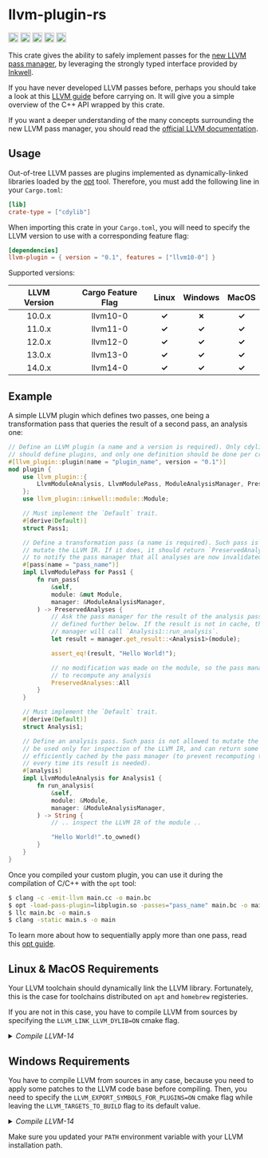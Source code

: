 llvm-plugin-rs 
==============

[<img alt="version" src="https://img.shields.io/crates/v/llvm-plugin.svg?style=for-the-badge&color=fc8d62&logo=rust" height="20">](https://crates.io/crates/llvm-plugin)
[<img alt="doc" src="https://img.shields.io/badge/docs.rs-llvm--plugin-66c2a5?style=for-the-badge&labelColor=555555&logo=docs.rs" height="20">](https://docs.rs/llvm-plugin)
[<img alt="linux" src="https://img.shields.io/github/workflow/status/jamesmth/llvm-plugin-rs/Linux%20Test%20Suite/develop?label=linux&style=for-the-badge&logo=linux" height="20">](https://github.com/jamesmth/llvm-plugin-rs/actions/workflows/linux.yml?query=branch%3Adevelop)
[<img alt="windows" src="https://img.shields.io/github/workflow/status/jamesmth/llvm-plugin-rs/Windows%20Test%20Suite/develop?label=windows&style=for-the-badge&logo=windows" height="20">](https://github.com/jamesmth/llvm-plugin-rs/actions/workflows/windows.yml?query=branch%3Adevelop)
[<img alt="macos" src="https://img.shields.io/github/workflow/status/jamesmth/llvm-plugin-rs/MacOS%20Test%20Suite/develop?label=macos&style=for-the-badge&logo=apple" height="20">](https://github.com/jamesmth/llvm-plugin-rs/actions/workflows/macos.yml?query=branch%3Adevelop)

This crate gives the ability to safely implement passes for the [new LLVM pass manager], by leveraging the strongly typed interface
provided by [Inkwell].

If you have never developed LLVM passes before, perhaps you should take a look at this [LLVM guide] before carrying on. It will
give you a simple overview of the C++ API wrapped by this crate.

If you want a deeper understanding of the many concepts surrounding the new LLVM pass manager, you should read the [official LLVM
documentation].

[Inkwell]: https://github.com/TheDan64/inkwell
[new LLVM pass manager]: https://blog.llvm.org/posts/2021-03-26-the-new-pass-manager/
[LLVM guide]: https://llvm.org/docs/WritingAnLLVMNewPMPass.html
[official LLVM documentation]: https://llvm.org/docs/NewPassManager.html

## Usage

Out-of-tree LLVM passes are plugins implemented as dynamically-linked libraries loaded by the [opt] tool. Therefore,
you must add the following line in your `Cargo.toml`:

[opt]: https://releases.llvm.org/14.0.0/docs/CommandGuide/opt.html

```toml
[lib]
crate-type = ["cdylib"]
```

When importing this crate in your `Cargo.toml`, you will need to specify the LLVM version to use with a corresponding feature flag:

```toml
[dependencies]
llvm-plugin = { version = "0.1", features = ["llvm10-0"] }
```

Supported versions:

| LLVM Version | Cargo Feature Flag |    Linux    |   Windows   |    MacOS    |
| :----------: | :----------------: | :---------: | :---------: | :---------: |
|    10.0.x    |      llvm10-0      | **&check;** | **&cross;** | **&check;** |
|    11.0.x    |      llvm11-0      | **&check;** | **&check;** | **&check;** |
|    12.0.x    |      llvm12-0      | **&check;** | **&check;** | **&check;** |
|    13.0.x    |      llvm13-0      | **&check;** | **&check;** | **&check;** |
|    14.0.x    |      llvm14-0      | **&check;** | **&check;** | **&check;** |

## Example

A simple LLVM plugin which defines two passes, one being a transformation pass that queries the result of a second pass,
an analysis one:

```rust
// Define an LLVM plugin (a name and a version is required). Only cdylib crates
// should define plugins, and only one definition should be done per crate.
#[llvm_plugin::plugin(name = "plugin_name", version = "0.1")]
mod plugin {
    use llvm_plugin::{
        LlvmModuleAnalysis, LlvmModulePass, ModuleAnalysisManager, PreservedAnalyses,
    };
    use llvm_plugin::inkwell::module::Module;

    // Must implement the `Default` trait.
    #[derive(Default)]
    struct Pass1;

    // Define a transformation pass (a name is required). Such pass is allowed to
    // mutate the LLVM IR. If it does, it should return `PreservedAnalysis::None`
    // to notify the pass manager that all analyses are now invalidated.
    #[pass(name = "pass_name")]
    impl LlvmModulePass for Pass1 {
        fn run_pass(
            &self,
            module: &mut Module,
            manager: &ModuleAnalysisManager,
        ) -> PreservedAnalyses {
            // Ask the pass manager for the result of the analysis pass `Analysis1`
            // defined further below. If the result is not in cache, the pass
            // manager will call `Analysis1::run_analysis`.
            let result = manager.get_result::<Analysis1>(module);

            assert_eq!(result, "Hello World!");

            // no modification was made on the module, so the pass manager doesn't have
            // to recompute any analysis
            PreservedAnalyses::All
        }
    }

    // Must implement the `Default` trait.
    #[derive(Default)]
    struct Analysis1;

    // Define an analysis pass. Such pass is not allowed to mutate the LLVM IR. It should
    // be used only for inspection of the LLVM IR, and can return some result that will be
    // efficiently cached by the pass manager (to prevent recomputing the same analysis
    // every time its result is needed).
    #[analysis]
    impl LlvmModuleAnalysis for Analysis1 {
        fn run_analysis(
            &self,
            module: &Module,
            manager: &ModuleAnalysisManager,
        ) -> String {
            // .. inspect the LLVM IR of the module ..

            "Hello World!".to_owned()
        }
    }
}
```

Once you compiled your custom plugin, you can use it during the compilation of C/C++ with the `opt` tool:

```bash
$ clang -c -emit-llvm main.cc -o main.bc
$ opt -load-pass-plugin=libplugin.so -passes="pass_name" main.bc -o main.bc
$ llc main.bc -o main.s
$ clang -static main.s -o main
```

To learn more about how to sequentially apply more than one pass, read this [opt guide].

[opt guide]: https://llvm.org/docs/NewPassManager.html#invoking-opt

## Linux & MacOS Requirements

Your LLVM toolchain should dynamically link the LLVM library. Fortunately, this is the case for toolchains
distributed on `apt` and `homebrew` registeries.

If you are not in this case, you have to compile LLVM from sources by specifying the `LLVM_LINK_LLVM_DYLIB=ON`
cmake flag.

<details>
 <summary><em>Compile LLVM-14</em></summary>

 ```shell
 $ wget https://github.com/llvm/llvm-project/releases/download/llvmorg-14.0.0/llvm-14.0.0.src.tar.xz
 $ tar xf llvm-14.0.0.src.tar.xz && cd llvm-14.0.0.src
 $ mkdir build && cd build
 $ cmake .. \
     -DCMAKE_BUILD_TYPE=Release \
     -DCMAKE_INSTALL_PREFIX="$HOME/llvm" \
     -DLLVM_LINK_LLVM_DYLIB=ON \
     -G Ninja
 $ ninja install
 ```

 </details>

## Windows Requirements

You have to compile LLVM from sources in any case, because you need to apply some patches to the LLVM
code base before compiling. Then, you need to specify the `LLVM_EXPORT_SYMBOLS_FOR_PLUGINS=ON` cmake flag
while leaving the `LLVM_TARGETS_TO_BUILD` flag to its default value.

<details>
 <summary><em>Compile LLVM-14</em></summary>

 ```shell
 $ wget https://github.com/llvm/llvm-project/releases/download/llvmorg-14.0.0/llvm-14.0.0.src.tar.xz
 $ tar xf llvm-14.0.0.src.tar.xz && cd llvm-14.0.0.src
 $ cat ../ci/windows/llvm-14.patch | patch -p1
 $ mkdir build && cd build
 $ cmake .. \
     -DCMAKE_BUILD_TYPE=Release \
     -DCMAKE_INSTALL_PREFIX="C:\\llvm" \
     -DLLVM_EXPORT_SYMBOLS_FOR_PLUGINS=ON \
     -G Ninja
 $ ninja install
 $ cp lib/opt.lib /c/llvm/lib
 ```

</details>

Make sure you updated your `PATH` environment variable with your LLVM installation path.
